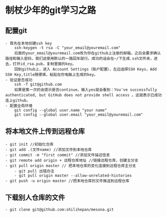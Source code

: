 # 制杖少年的git学习之路

## 配置git
    - 首先在本地创建ssh key
        ssh-keygen -t rsa -C "your_email@youremail.com"
        后面的your_email@youremail.com改为你在github上注册的邮箱，之后会要求确认路径和输入密码，我们这使用默认的一路回车就行。成功的话会在~/下生成.ssh文件夹，进去，打开id_rsa.pub，复制里面的key。
        回到github上，进入 Account Settings（账户配置），左边选择SSH Keys，Add SSH Key,title随便填，粘贴在你电脑上生成的key。
    - 验证是否成功
        ssh -T git@github.com
        如果是第一次的会提示是否continue，输入yes就会看到：You've successfully authenticated, but GitHub does not provide shell access 。这就表示已成功连上github。
    - 配置全局环境
        git config --global user.name "your name"
        git config --global user.email "your_email@youremail.com"

## 将本地文件上传到远程仓库
    - git init //初始化仓库 
    - git add .(文件name) //添加文件到本地仓库
    - git commit -m "first commit" //添加文件描述信息
    - git remote add origin + 远程仓库地址 //链接远程仓库，创建主分支
    - git pull origin master // 把本地仓库的变化连接到远程仓库主分支
        - git pull 出错办法
        - git pull origin master --allow-unrelated-histories
    - git push -u origin master //把本地仓库的文件推送到远程仓库   
    
## 下载别人仓库的文件
    - git clone git@github.com:shilihepan/mesona.git 
